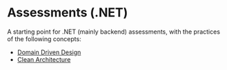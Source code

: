 Assessments (.NET)
==================

A starting point for .NET (mainly backend) assessments, with the practices of the following concepts:

- [Domain Driven Design](https://deviq.com/domain-driven-design/ddd-overview)
- [Clean Architecture](https://deviq.com/architecture/clean-architecture)
